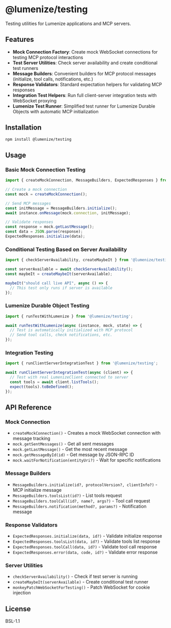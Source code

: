 # @lumenize/testing

Testing utilities for Lumenize applications and MCP servers.

## Features

- **Mock Connection Factory**: Create mock WebSocket connections for testing MCP protocol interactions
- **Test Server Utilities**: Check server availability and create conditional test runners
- **Message Builders**: Convenient builders for MCP protocol messages (initialize, tool calls, notifications, etc.)
- **Response Validators**: Standard expectation helpers for validating MCP responses
- **Integration Test Helpers**: Run full client-server integration tests with WebSocket proxying
- **Lumenize Test Runner**: Simplified test runner for Lumenize Durable Objects with automatic MCP initialization

## Installation

```bash
npm install @lumenize/testing
```

## Usage

### Basic Mock Connection Testing

```typescript
import { createMockConnection, MessageBuilders, ExpectedResponses } from '@lumenize/testing';

// Create a mock connection
const mock = createMockConnection();

// Send MCP messages
const initMessage = MessageBuilders.initialize();
await instance.onMessage(mock.connection, initMessage);

// Validate responses
const response = mock.getLastMessage();
const data = JSON.parse(response);
ExpectedResponses.initialize(data);
```

### Conditional Testing Based on Server Availability

```typescript
import { checkServerAvailability, createMaybeIt } from '@lumenize/testing';

const serverAvailable = await checkServerAvailability();
const maybeIt = createMaybeIt(serverAvailable);

maybeIt("should call live API", async () => {
  // This test only runs if server is available
});
```

### Lumenize Durable Object Testing

```typescript
import { runTestWithLumenize } from '@lumenize/testing';

await runTestWithLumenize(async (instance, mock, state) => {
  // Test is automatically initialized with MCP protocol
  // Send tool calls, check notifications, etc.
});
```

### Integration Testing

```typescript
import { runClientServerIntegrationTest } from '@lumenize/testing';

await runClientServerIntegrationTest(async (client) => {
  // Test with real LumenizeClient connected to server
  const tools = await client.listTools();
  expect(tools).toBeDefined();
});
```

## API Reference

### Mock Connection

- `createMockConnection()` - Creates a mock WebSocket connection with message tracking
- `mock.getSentMessages()` - Get all sent messages
- `mock.getLastMessage()` - Get the most recent message
- `mock.getMessageById(id)` - Get message by JSON-RPC ID
- `mock.waitForNotification(entityUri?)` - Wait for specific notifications

### Message Builders

- `MessageBuilders.initialize(id?, protocolVersion?, clientInfo?)` - MCP initialize message
- `MessageBuilders.toolsList(id?)` - List tools request
- `MessageBuilders.toolCall(id?, name?, args?)` - Tool call request
- `MessageBuilders.notification(method?, params?)` - Notification message

### Response Validators

- `ExpectedResponses.initialize(data, id?)` - Validate initialize response
- `ExpectedResponses.toolsList(data, id?)` - Validate tools list response
- `ExpectedResponses.toolCall(data, id?)` - Validate tool call response
- `ExpectedResponses.error(data, code, id?)` - Validate error response

### Server Utilities

- `checkServerAvailability()` - Check if test server is running
- `createMaybeIt(serverAvailable)` - Create conditional test runner
- `monkeyPatchWebSocketForTesting()` - Patch WebSocket for cookie injection

## License

BSL-1.1
